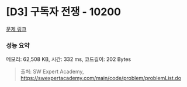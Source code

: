 # [D3] 구독자 전쟁 - 10200 

[문제 링크](https://swexpertacademy.com/main/code/problem/problemDetail.do?contestProbId=AXMCXV_qVgkDFAWv) 

### 성능 요약

메모리: 62,508 KB, 시간: 332 ms, 코드길이: 202 Bytes



> 출처: SW Expert Academy, https://swexpertacademy.com/main/code/problem/problemList.do